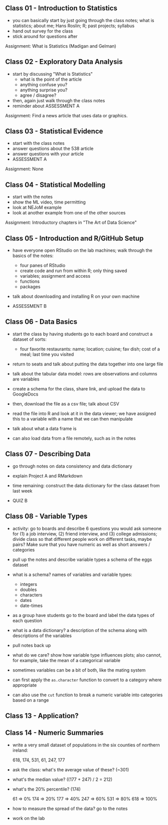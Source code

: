 ## Class 01 - Introduction to Statistics

- you can basically start by just going through the
class notes; what is statistics; about me; Hans Roslin;
R; past projects; syllabus
- hand out survey for the class
- stick around for questions after

Assignment: What is Statistics (Madigan and Gelman)

## Class 02 - Exploratory Data Analysis

- start by discussing "What is Statistics"
  - what is the point of the article
  - anything confuse you?
  - anything surprise you?
  - agree / disagree?
- then, again just walk through the class notes
- reminder about ASSESSMENT A

Assignment: Find a news article that uses data or
graphics.

## Class 03 - Statistical Evidence

- start with the class notes
- answer questions about the 538 article
- answer questions with your article
- ASSESSMENT A

Assignment: None

## Class 04 - Statistical Modelling

- start with the notes
- show the ML video, time permitting
- look at NEJoM example
- look at another example from one of the other sources

Assignment: Introductory chapters in "The Art of Data Science"

## Class 05 - Introduction and R/GitHub Setup

- have everyone open RStudio on the lab machines;
walk through the basics of the notes:

  - four panes of RStudio
  - create code and run from within R; only thing saved
  - variables; assignment and access
  - functions
  - packages

- talk about downloading and installing R on
your own machine
- ASSESSMENT B

## Class 06 - Data Basics

- start the class by having students go to each board
and construct a dataset of sorts:

  - four favorite restaurants: name; location; cuisine;
    fav dish; cost of a meal; last time you visited

- return to seats and talk about putting the data
together into one large file
- talk about the tabular data model: rows are observations
and columns are variables
- create a schema for the class, share link, and upload the
data to GoogleDocs
- then, download the file as a csv file; talk about CSV
- read the file into R and look at it in the data viewer;
we have assigned this to a variable with a name that we can
then manipulate
- talk about what a data frame is
- can also load data from a file remotely, such as in the
notes

## Class 07 - Describing Data

- go through notes on data consistency and data dictionary
- explain Project A and RMarkdown
- time remaining: construct the data dictionary for the class dataset from
last week

- QUIZ B

## Class 08 - Variable Types

- activity: go to boards and describe 6 questions you
would ask someone for (1) a job interview, (2) friend
interview, and (3) college admissions; divide class
so that different people work on different tasks, maybe
pairs? Make sure that you have numeric as well as short
answers / categories
- pull up the notes and describe variable types a schema
of the eggs dataset
- what is a schema? names of variables and variable
types:
  - integers
  - doubles
  - characters
  - dates
  - date-times
- as a group have students go to the board and label the
data types of each question
- what is a data dictionary? a description of the schema
along with descriptions of the variables

- pull notes back up
- what do we care? show how variable type influences plots;
also cannot, for example, take the mean of a categorical variable
- sometimes variables can be a bit of both, like the mating
system
- can first apply the `as.character` function to convert to a
category where appropriate
- can also use the `cut` function to break a numeric variable
into categories based on a range

## Class 13 - Application?


## Class 14 - Numeric Summaries

- write a very small dataset of populations in the six counties
of northern ireland:

  618, 174, 531, 61, 247, 177

- ask the class: what's the average value of these? (~301)
- what's the median value? ((177 + 247) / 2 = 212)
- what's the 20% percentile? (174)

  61  => 0%
  174 => 20%
  177 => 40%
  247 => 60%
  531 => 80%
  618 => 100%

- how to measure the spread of the data? go to the notes
- work on the lab



